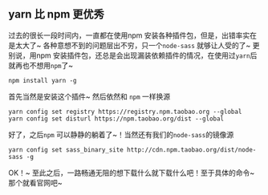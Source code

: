 ## yarn 比 npm 更优秀

过去的很长一段时间内，一直都在使用npm 安装各种插件包，但是，出错率实在是太大了~ 各种意想不到的问题层出不穷，只一个`node-sass` 就够让人受的了~ 更别说，用npm 安装插件包，还总是会出现漏装依赖插件的情况，在使用过`yarn`后就再也不想用`npm`了~

```
npm install yarn -g
```

首先当然是安装这个插件~ 然后依然和 `npm` 一样换源

```
yarn config set registry https://registry.npm.taobao.org --global
yarn config set disturl https://npm.taobao.org/dist --global
```

好了，之后`npm` 可以静静的躺着了~！当然还有我们的`node-sass`的镜像源

```
yarn config set sass_binary_site http://cdn.npm.taobao.org/dist/node-sass -g
```

OK！~ 至此之后，一路畅通无阻的想下载什么就下载什么吧！至于具体的命令~ 那个就看官网吧~ 